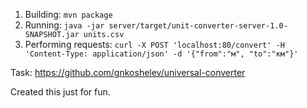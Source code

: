 1. Building:
```mvn package```
2. Running:
```java -jar server/target/unit-converter-server-1.0-SNAPSHOT.jar units.csv```
3. Performing requests:
```curl -X POST 'localhost:80/convert' -H 'Content-Type: application/json' -d '{"from":"м", "to":"км"}'```

Task: https://github.com/gnkoshelev/universal-converter

Created this just for fun.
